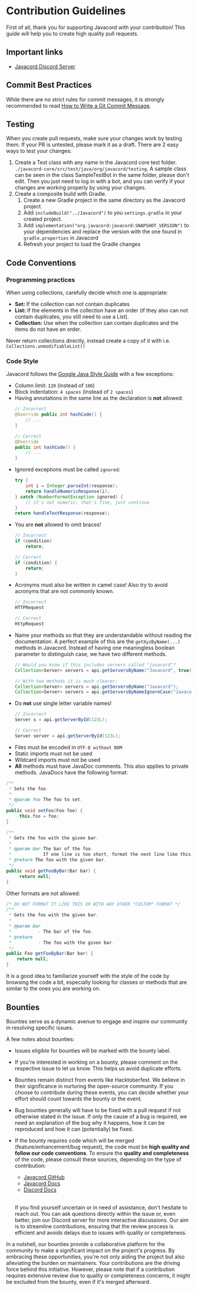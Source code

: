 # Contribution Guidelines

First of all, thank you for supporting Javacord with your contribution!
This guide will help you to create high quality pull requests.

## Important links

* [Javacord Discord Server](https://discord.gg/Javacord)

## Commit Best Practices

While there are no strict rules for commit messages, it is strongly recommended to read 
[How to Write a Git Commit Message](https://chris.beams.io/posts/git-commit/).

## Testing

When you create pull requests, make sure your changes work by testing them.
If your PR is untested, please mark it as a draft.
There are 2 easy ways to test your changes:
1. Create a Test class with any name in the Javacord core test folder.  `./javacord-core/src/test/java/org/javacord/testing`. A sample class can be seen in the class SampleTestBot in the same folder, please don't edit. Then you just need to log in with a bot, and you can verify if your changes are working properly by using your changes.
2. Create a composite build with Gradle.
   1. Create a new Gradle project in the same directory as the Javacord project.
   2. Add `includeBuild("../Javacord")` to you `settings.gradle` in your created project.
   3. Add `implementation("org.javacord:javacord:SNAPSHOT_VERSION")` to your dependencies and replace the version with the one found in `gradle.properties` in Javacord
   4. Refresh your project to load the Gradle changes

## Code Conventions

### Programming practices
When using collections, carefully decide which one is appropriate:
- **Set:** If the collection can not contain duplicates
- **List:** If the elements in the collection have an order (if they also can not contain duplicates, you still need to use a List).
- **Collection:** Use when the collection can contain duplicates and the items do not have an order.

Never return collections directly, instead create a copy of it with i.e. `Collections.unmodifiableList()`

### Code Style
Javacord follows the [Google Java Style Guide](https://google.github.io/styleguide/javaguide.html) with a few exceptions:

* Column limit: `120` (instead of `100`)
* Block indentation: `4 spaces` (instead of `2 spaces`)
* Having annotations in the same line as the declaration is **not** allowed:
  ```java
  // Incorrect
  @Override public int hashCode() {
      // ...
  }
  
  // Correct
  @Override
  public int hashCode() {
      // ...
  }
  ```
* Ignored exceptions must be called `ignored`:
  ```java
  try {
      int i = Integer.parseInt(response);
      return handleNumericResponse(i);
  } catch (NumberFormatException ignored) {
      // it's not numeric; that's fine, just continue
  }
  return handleTextResponse(response);
  ```
* You are **not** allowed to omit braces!
  ```java
  // Incorrect
  if (condition)
      return;
  ```
  ```java
  // Correct
  if (condition) {
      return;
  }
  ```
* Acronyms must also be written in camel case! Also try to avoid acronyms that are not commonly known.
  ```java
  // Incorrect
  HTTPRequest
  ```
  ```java
  // Correct
  HttpRequest
  ```
* Name your methods so that they are understandable without reading the documentation.
  A perfect example of this are the `getXyzByName(...)` methods in Javacord. 
  Instead of having one meaningless boolean parameter to distinguish case, we have two different methods.
  ```java
  // Would you know if this includes servers called "javacord"?
  Collection<Server> servers = api.getServersByName("Javacord", true);
  ```
  ```java
  // With two methods it is much clearer:
  Collection<Server> servers = api.getServersByName("Javacord");
  Collection<Server> servers = api.getServersByNameIgnoreCase("Javacord");
  ```
* Do **not** use single letter variable names!
  ```java
  // Incorrect
  Server s = api.getServerById(123L);
  ```
  ```java
  // Correct
  Server server = api.getServerById(123L);
  ```
* Files must be encoded in `UTF-8 without BOM`
* Static imports must not be used
* Wildcard imports must not be used
* **All** methods must have JavaDoc comments. This also applies to private methods. JavaDocs have the following format:
```java
/**
 * Sets the foo.
 *
 * @param foo The foo to set.
 */
public void setFoo(Foo foo) {
     this.foo = foo;
}
```
```java
/**
 * Gets the foo with the given bar.
 *
 * @param bar The bar of the foo.
 *            If one line is too short, format the next line like this.
 * @return The foo with the given bar.
 */
public void getFooByBar(Bar bar) {
     return null;
}
```
Other formats are not allowed:
```java
/* DO NOT FORMAT IT LIKE THIS OR WITH ANY OTHER "CUSTOM" FORMAT */
/**
 * Gets the foo with the given bar.
 * 
 * @param bar
 *          - The bar of the foo.
 * @return
 *          - The foo with the given bar.
 */
public Foo getFooByBar(Bar bar) {
    return null;
}
```

It is a good idea to familiarize yourself with the style of the code by browsing the code a bit, especially looking for classes or methods that are similar to the ones you are working on.

## Bounties

Bounties serve as a dynamic avenue to engage and inspire our community in resolving specific issues.

A few notes about bounties:
- Issues eligible for bounties will be marked with the bounty label.
- If you're interested in working on a bounty, please comment on the respective issue to let us know. This helps us avoid duplicate efforts.
- Bounties remain distinct from events like Hacktoberfest. We believe in their significance in nurturing the open-source community. If you choose to contribute during these events, you can decide whether your effort should count towards the bounty or the event.
- Bug bounties generally will have to be fixed with a pull request if not otherwise stated in the issue. If only the cause of a bug is required, we need an explanation of the bug why it happens, how it can be reproduced and how it can (potentially) be fixed.
- If the bounty requires code which will be merged (feature/enhancement/bug request), the code must be **high quality and follow our code conventions**. To ensure the **quality and completeness** of the code, please consult these sources, depending on the type of contribution:
  - [Javacord GitHub](https://github.com/Javacord/Javacord)
  - [Javacord Docs](https://javacord.org/)
  - [Discord Docs](https://discord.com/developers/docs/intro) 
  
  <br>If you find yourself uncertain or in need of assistance, don't hesitate to reach out.
  You can ask questions directly within the issue or, even better,
  join our Discord server for more interactive discussions.
  Our aim is to streamline contributions,
  ensuring that the review process is efficient and avoids delays due to issues with quality or completeness.

In a nutshell,
our bounties provide a collaborative platform for the community to make a significant impact on the project's progress.
By embracing these opportunities, you're not only aiding the project but also alleviating the burden on maintainers.
Your contributions are the driving force behind this initiative.
However, please note that if a contribution requires extensive review due to quality or completeness concerns,
it might be excluded from the bounty,
even if it's merged afterward.
